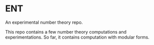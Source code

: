 # ENT
An experimental number theory repo.

This repo contains a few number theory computations and experimentations.
So far, it contains computation with modular forms.
